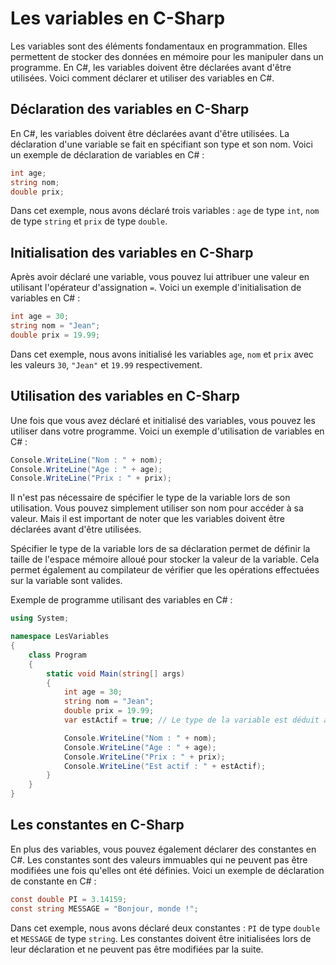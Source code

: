 # Les variables en C-Sharp

Les variables sont des éléments fondamentaux en programmation. Elles permettent de stocker des données en mémoire pour les manipuler dans un programme. En C#, les variables doivent être déclarées avant d'être utilisées. Voici comment déclarer et utiliser des variables en C#.

## Déclaration des variables en C-Sharp

En C#, les variables doivent être déclarées avant d'être utilisées. La déclaration d'une variable se fait en spécifiant son type et son nom. Voici un exemple de déclaration de variables en C# :

```csharp
int age;
string nom;
double prix;
```

Dans cet exemple, nous avons déclaré trois variables : `age` de type `int`, `nom` de type `string` et `prix` de type `double`.

## Initialisation des variables en C-Sharp

Après avoir déclaré une variable, vous pouvez lui attribuer une valeur en utilisant l'opérateur d'assignation `=`. Voici un exemple d'initialisation de variables en C# :

```csharp
int age = 30;
string nom = "Jean";
double prix = 19.99;
```

Dans cet exemple, nous avons initialisé les variables `age`, `nom` et `prix` avec les valeurs `30`, `"Jean"` et `19.99` respectivement.

## Utilisation des variables en C-Sharp

Une fois que vous avez déclaré et initialisé des variables, vous pouvez les utiliser dans votre programme. Voici un exemple d'utilisation de variables en C# :

```csharp
Console.WriteLine("Nom : " + nom);
Console.WriteLine("Age : " + age);
Console.WriteLine("Prix : " + prix);
```

Il n'est pas nécessaire de spécifier le type de la variable lors de son utilisation. Vous pouvez simplement utiliser son nom pour accéder à sa valeur. Mais il est important de noter que les variables doivent être déclarées avant d'être utilisées.

Spécifier le type de la variable lors de sa déclaration permet de définir la taille de l'espace mémoire alloué pour stocker la valeur de la variable. Cela permet également au compilateur de vérifier que les opérations effectuées sur la variable sont valides.

Exemple de programme utilisant des variables en C# :

```csharp
using System;

namespace LesVariables
{
    class Program
    {
        static void Main(string[] args)
        {
            int age = 30;
            string nom = "Jean";
            double prix = 19.99;
            var estActif = true; // Le type de la variable est déduit automatiquement

            Console.WriteLine("Nom : " + nom);
            Console.WriteLine("Age : " + age);
            Console.WriteLine("Prix : " + prix);
            Console.WriteLine("Est actif : " + estActif);
        }
    }
}
```

## Les constantes en C-Sharp

En plus des variables, vous pouvez également déclarer des constantes en C#. Les constantes sont des valeurs immuables qui ne peuvent pas être modifiées une fois qu'elles ont été définies. Voici un exemple de déclaration de constante en C# :

```csharp
const double PI = 3.14159;
const string MESSAGE = "Bonjour, monde !";
```

Dans cet exemple, nous avons déclaré deux constantes : `PI` de type `double` et `MESSAGE` de type `string`. Les constantes doivent être initialisées lors de leur déclaration et ne peuvent pas être modifiées par la suite.
